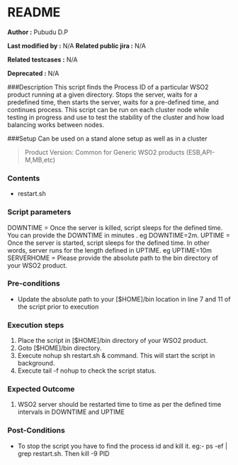 # README

**Author :** Pubudu D.P

**Last modified by :** N/A
**Related public jira :** N/A

**Related testcases :** N/A

**Deprecated :** N/A


###Description
This script finds the Process ID of a particular WSO2 product running at a given directory. Stops the server, waits for a predefined time, then starts the server, waits for a pre-defined time, and continues process. This script can be run on each cluster node while testing in progress and use to test the stability of the cluster and how load balancing works between nodes. 

###Setup
Can be used on a stand alone setup as well as in a cluster

> Product Version: Common for Generic WSO2 products (ESB,API-M,MB,etc)


### Contents 
  - restart.sh


### Script parameters
DOWNTIME = Once the server is killed, script sleeps for the defined time. You can provide the DOWNTIME in minutes . eg DOWNTIME=2m.
UPTIME = Once the server is started, script sleeps for the defined time. In other words, server runs for the length defined in UPTIME. eg UPTIME=10m
SERVERHOME = Please provide the absolute path to the bin directory of your WSO2 product. 

### Pre-conditions
- Update the absolute path to your [$HOME]/bin location in line 7 and 11 of the script prior to execution



### Execution steps

1. Place the script in [$HOME]/bin directory of your WSO2 product.
2. Goto [$HOME]/bin directory.
3. Execute nohup sh restart.sh & command. This will start the script in background.
4. Execute tail -f nohup to check the script status.



### Expected Outcome
1. WSO2 server should be restarted time to time as per the defined time intervals in DOWNTIME and UPTIME


### Post-Conditions
- To stop the script you have to find the process id and kill it. eg:- ps -ef | grep restart.sh. Then kill -9 PID
